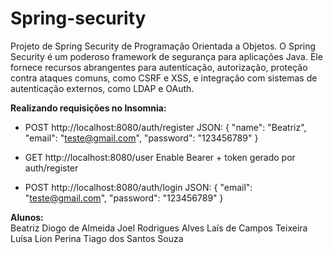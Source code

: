 # Spring-security
Projeto de Spring Security de Programação Orientada a Objetos.
O Spring Security é um poderoso framework de segurança para aplicações Java. Ele fornece recursos abrangentes para autenticação, autorização, proteção contra ataques comuns, como CSRF e XSS, e integração com sistemas de autenticação externos, como LDAP e OAuth. 


**Realizando requisições no Insomnia:**

- POST http://localhost:8080/auth/register
JSON: 
{
	"name": "Beatriz",
	"email": "teste@gmail.com",
	"password": "123456789"
}

- GET http://localhost:8080/user
Enable Bearer + token gerado por auth/register

- POST http://localhost:8080/auth/login
JSON:
{
	"email": "teste@gmail.com",
	"password": "123456789"
} 

**Alunos:**  
	Beatriz Diogo de Almeida 
 	Joel Rodrigues Alves 
  	Laís de Campos Teixeira 
   	Luísa Lion Perina 
    	Tiago dos Santos Souza 
